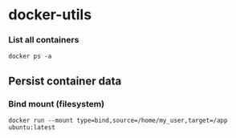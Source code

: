 # docker-utils

### List all containers
```docker ps -a```

## Persist container data

### Bind mount (filesystem)
```docker run --mount type=bind,source=/home/my_user,target=/app ubuntu:latest```
